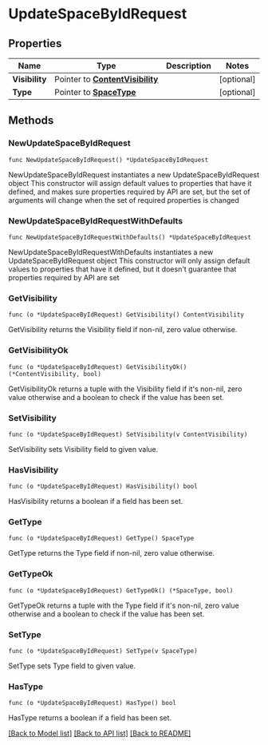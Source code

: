 # UpdateSpaceByIdRequest

## Properties

Name | Type | Description | Notes
------------ | ------------- | ------------- | -------------
**Visibility** | Pointer to [**ContentVisibility**](ContentVisibility.md) |  | [optional] 
**Type** | Pointer to [**SpaceType**](SpaceType.md) |  | [optional] 

## Methods

### NewUpdateSpaceByIdRequest

`func NewUpdateSpaceByIdRequest() *UpdateSpaceByIdRequest`

NewUpdateSpaceByIdRequest instantiates a new UpdateSpaceByIdRequest object
This constructor will assign default values to properties that have it defined,
and makes sure properties required by API are set, but the set of arguments
will change when the set of required properties is changed

### NewUpdateSpaceByIdRequestWithDefaults

`func NewUpdateSpaceByIdRequestWithDefaults() *UpdateSpaceByIdRequest`

NewUpdateSpaceByIdRequestWithDefaults instantiates a new UpdateSpaceByIdRequest object
This constructor will only assign default values to properties that have it defined,
but it doesn't guarantee that properties required by API are set

### GetVisibility

`func (o *UpdateSpaceByIdRequest) GetVisibility() ContentVisibility`

GetVisibility returns the Visibility field if non-nil, zero value otherwise.

### GetVisibilityOk

`func (o *UpdateSpaceByIdRequest) GetVisibilityOk() (*ContentVisibility, bool)`

GetVisibilityOk returns a tuple with the Visibility field if it's non-nil, zero value otherwise
and a boolean to check if the value has been set.

### SetVisibility

`func (o *UpdateSpaceByIdRequest) SetVisibility(v ContentVisibility)`

SetVisibility sets Visibility field to given value.

### HasVisibility

`func (o *UpdateSpaceByIdRequest) HasVisibility() bool`

HasVisibility returns a boolean if a field has been set.

### GetType

`func (o *UpdateSpaceByIdRequest) GetType() SpaceType`

GetType returns the Type field if non-nil, zero value otherwise.

### GetTypeOk

`func (o *UpdateSpaceByIdRequest) GetTypeOk() (*SpaceType, bool)`

GetTypeOk returns a tuple with the Type field if it's non-nil, zero value otherwise
and a boolean to check if the value has been set.

### SetType

`func (o *UpdateSpaceByIdRequest) SetType(v SpaceType)`

SetType sets Type field to given value.

### HasType

`func (o *UpdateSpaceByIdRequest) HasType() bool`

HasType returns a boolean if a field has been set.


[[Back to Model list]](../README.md#documentation-for-models) [[Back to API list]](../README.md#documentation-for-api-endpoints) [[Back to README]](../README.md)



